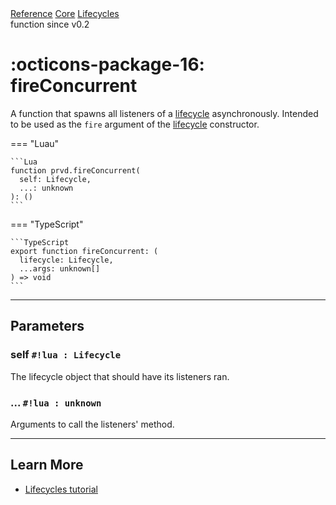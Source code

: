 <div class="pmwdoc-reference-breadcrumbs">
<a href="../../../">Reference</a>
<a href="../../">Core</a>
<a href="../">Lifecycles</a>
</div>
<div class="pmwdoc-reference-tags">
<span class="pmwdoc-reference-highlight">function</span>
<span class="pmwdoc-reference-since">since v0.2</span>
</div>

# :octicons-package-16: fireConcurrent

A function that spawns all listeners of a [lifecycle](../types/lifecycle.md)
asynchronously. Intended to be used as the `fire` argument of the
[lifecycle](../types/lifecycle.md) constructor.

=== "Luau"

    ```Lua
    function prvd.fireConcurrent(
      self: Lifecycle,
      ...: unknown
    ): ()
    ```

=== "TypeScript"

    ```TypeScript
    export function fireConcurrent: (
      lifecycle: Lifecycle,
      ...args: unknown[]
    ) => void
    ```

---

## Parameters

### self `#!lua : Lifecycle`

The lifecycle object that should have its listeners ran.

### ... `#!lua : unknown`

Arguments to call the listeners' method.

---

## Learn More

- [Lifecycles tutorial](../../../tutorials/fundamentals/lifecycles.md)
